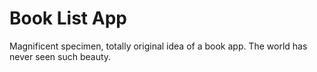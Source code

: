 # Book List App
Magnificent specimen, totally original idea of a book app.
The world has never seen such beauty.